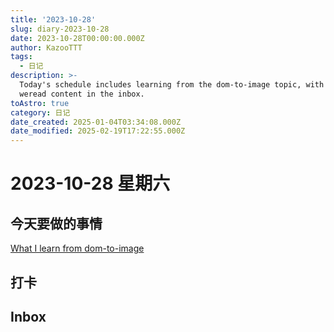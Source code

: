 ```yaml
---
title: '2023-10-28'
slug: diary-2023-10-28
date: 2023-10-28T00:00:00.000Z
author: KazooTTT
tags:
  - 日记
description: >-
  Today's schedule includes learning from the dom-to-image topic, with a note on
  weread content in the inbox.
toAstro: true
category: 日记
date_created: 2025-01-04T03:34:08.000Z
date_modified: 2025-02-19T17:22:55.000Z
---
```


# 2023-10-28 星期六

## 今天要做的事情

[What I learn from dom-to-image](/notes/what-i-learn-from-dom-to-image)

## 打卡

## Inbox

<!-- start of weread -->
<!-- end of weread -->
